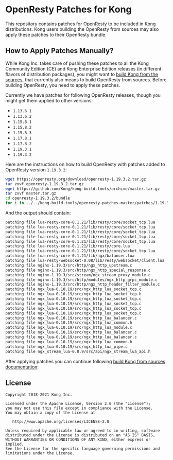 # OpenResty Patches for Kong

This repository contains patches for OpenResty to be included in Kong
distributions. Kong users building the OpenResty from sources may also
apply these patches to their OpenResty bundle.

## How to Apply Patches Manually?

While Kong Inc. takes care of pushing these patches to all the Kong
Community Edition (CE) and Kong Enterprise Edition releases (in
different flavors of distribution packages), you might want to [build
Kong from the sources](https://getkong.org/install/source/), that currently
also means to build OpenResty from sources. Before building OpenResty,
you need to apply these patches.

Currently we have patches for following OpenResty releases, though you might
get them applied to other versions:

* `1.13.6.1`
* `1.13.6.2`
* `1.15.8.1`
* `1.15.8.2`
* `1.15.8.3`
* `1.17.8.1`
* `1.17.8.2`
* `1.19.3.1`
* `1.19.3.2`

Here are the instructions on how to build OpenResty with patches added to
OpenResty version `1.19.3.2`:
```bash
wget https://openresty.org/download/openresty-1.19.3.2.tar.gz
tar zxvf openresty-1.19.3.2.tar.gz
wget https://github.com/Kong/kong-build-tools/archive/master.tar.gz
tar zxvf master.tar.gz
cd openresty-1.19.3.2/bundle
for i in ../../kong-build-tools/openresty-patches-master/patches/1.19.3.2/*.patch; do patch -p1 < $i; done
```
And the output should contain:

```bash
patching file lua-resty-core-0.1.21/lib/resty/core/socket_tcp.lua
patching file lua-resty-core-0.1.21/lib/resty/core/socket_tcp.lua
patching file lua-resty-core-0.1.21/lib/resty/core/socket_tcp.lua
patching file lua-resty-core-0.1.21/lib/resty/core/socket_tcp.lua
patching file lua-resty-core-0.1.21/lib/resty/core/socket_tcp.lua
patching file lua-resty-core-0.1.21/lib/resty/core.lua
patching file lua-resty-core-0.1.21/lib/resty/core/socket_tcp.lua
patching file lua-resty-core-0.1.21/lib/ngx/balancer.lua
patching file lua-resty-websocket-0.08/lib/resty/websocket/client.lua
patching file nginx-1.19.3/src/http/ngx_http_upstream.c
patching file nginx-1.19.3/src/http/ngx_http_special_response.c
patching file nginx-1.19.3/src/stream/ngx_stream_proxy_module.c
patching file nginx-1.19.3/src/http/modules/ngx_http_grpc_module.c
patching file nginx-1.19.3/src/http/ngx_http_header_filter_module.c
patching file ngx_lua-0.10.19/src/ngx_http_lua_socket_tcp.c
patching file ngx_lua-0.10.19/src/ngx_http_lua_socket_tcp.h
patching file ngx_lua-0.10.19/src/ngx_http_lua_socket_tcp.c
patching file ngx_lua-0.10.19/src/ngx_http_lua_socket_tcp.c
patching file ngx_lua-0.10.19/src/ngx_http_lua_socket_tcp.c
patching file ngx_lua-0.10.19/src/ngx_http_lua_socket_tcp.c
patching file ngx_lua-0.10.19/src/ngx_http_lua_balancer.c
patching file ngx_lua-0.10.19/src/ngx_http_lua_common.h
patching file ngx_lua-0.10.19/src/ngx_http_lua_module.c
patching file ngx_lua-0.10.19/src/ngx_http_lua_balancer.c
patching file ngx_lua-0.10.19/src/ngx_http_lua_balancer.c
patching file ngx_lua-0.10.19/src/ngx_http_lua_common.h
patching file ngx_lua-0.10.19/src/ngx_http_lua_pipe.c
patching file ngx_stream_lua-0.0.9/src/api/ngx_stream_lua_api.h
```

After applying patches you can continue following [build Kong from sources documentation](https://getkong.org/install/source/):


## License

```
Copyright 2018-2021 Kong Inc.

Licensed under the Apache License, Version 2.0 (the "License");
you may not use this file except in compliance with the License.
You may obtain a copy of the License at

   http://www.apache.org/licenses/LICENSE-2.0

Unless required by applicable law or agreed to in writing, software
distributed under the License is distributed on an "AS IS" BASIS,
WITHOUT WARRANTIES OR CONDITIONS OF ANY KIND, either express or implied.
See the License for the specific language governing permissions and
limitations under the License.
```

